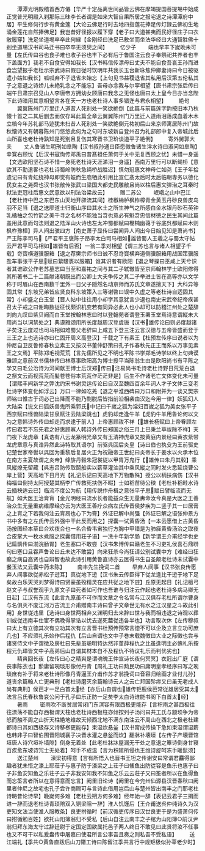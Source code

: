 <!-- { "loadSidebar": true } -->
　　潭潭光明殿稽首西方僊【华严十定品离世间品皆云佛在摩竭提国菩提埸中始成正觉普光明殿入刹那际三昧李长者谓是如来大智自果所居之报宅退之诗潭潭府中居】平生修何行步有黄金莲【大论云佛足行时去地四指莲花捧足传灯録云佛初生地涌金莲花自然捧佛足】我岂昔好径报以履下穿【老子曰大道甚夷而民好径庄子曰衣敝履穿】洗足坐道埸卒卒此何縁【金刚经曰洗足已敷坐而坐法华经曰大通智胜佛十刦坐道埸汉书司马迁书曰卒卒无须臾之间】
　　忆少子
　　端也早丰下嵗晩未可量【左氏传曰谷也食子难也收子谷也丰下必有后于鲁国注云食子奉祭祀共养者也丰下盖面方】我老不自食安得如我长【汉书韩信传漂母曰丈夫不能自食吾哀王孙而进食岂望报乎老杜示宗武诗曰假日従时饮明年共我长玉台新咏焦仲卿妻诗曰今日被驱遣小姑如我长】呱呱弃不子退省未始忘【上句见书益稷退省其私用后汉第五伦私其子之意退之诗娇儿未絶乳念之不能忘】吾母亦念我与尔寜相望【唐书肃宗张后传曰端午日肃宗召见山人李唐帝方拥幼女顾唐曰我念之无怪也唐曰太上皇今日亦当念陛下此诗暗用其意相望言各在天一方也老杜诗人事多错迕与君永相望】
　　絶句
　　翼翼陈州门万里迁人道昔人死别处一笑欲絶倒【此篇与前篇莲字韵按旧本乃秋懐十首之二其后删去而仅存耳此篇全章云翼翼陈州门万里迁人道雨泪落成血着木木立槁今年苏礼部马迹犹未扫昔人死别处一笑欲絶倒元祐初后山来京师寓居陈州门故秋懐诗又有朝暮陈州门悠悠此何为之句时东坡新自登州召为礼部郎中复入帝城此后山所喜也老杜诗孰知是死别且复伤其寒晋书卫玠谈道平子絶倒】
　　寄外舅郭大夫
　　丈人鲁诸生明刑如臯陶【汉书叔孙通曰臣愿徴鲁诸生泮水诗曰淑问如臯陶】幸寛右顾忧【后汉书寇恂传邓禹曰昔髙祖任萧何于关中无复西顾之忧】未惜一身遥【文选欧阳坚石诗不惜一身死老杜诗天涯涕泪一身遥】西南万里行可以断绳桥【意欲其不勤逺畧也老杜诗蜀岭防秋急绳桥战胜迟】慎勿冠惠文神母仁如尧【王子年拾遗记曰有青虹绕神母即觉有娠而生庖牺此引用比宣仁髙太后时太后临朝専务以徳化民女主之尧舜也汉书张敞传张武曰梁国大都吏民雕敝且尚以柱后惠文弹治之耳秦时狱法吏冠柱后惠文武意欲以刑法治梁故云】
　　赠二苏公
　　岷峨之山中巴江【老杜诗中巴之东巴东山天地开辟流其间】桂椒柟栌枫柞樟青金黄玉丹砂良兽皮鸟羽不足当【退之送廖道士归衡山序曰其水土之所生神气之所感白金水银丹砂石英钟乳橘柚之包竹箭之美千寻之名材不能独当竒也意必有魁竒忠信材徳之民生其间此篇盖用此意而句法则退之陆浑山火诗也左太冲蜀都赋曰楩楠幽蔼于谷底呉都赋曰木则枫柞豫樟】异人间出骇四方【南史萧子显传曰尝闻异人间出今日始见知是萧尚书】严王陈李司马【严君平王襃陈子昂李太白司马相如雄皆蜀人王羲之与蜀太守帖云严君平司马相如雄皆有后否】一翁二季对相望【谓三苏也言与诸人相望子千载】竒寳横道骥服箱【退之荐樊宗师书曰诚不忍竒寳横弃道侧骥服箱用战国策骥服盐车事张平子思赋曰絷騕褭以服箱】谁其识者有欧阳【退之琴操曰巫咸上天兮识者其谁欧公作老苏墓志曰当至和嘉祐之间与其二子轼辙皆至京师翰林学士欧阳修得其所著书二十二篇献诸朝既出而公卿士大夫争传之其二子举进士皆在高等亦以文学称于时眉山在西南数千里外一日父子隠然名动京师而苏氏文章遂擅天下】大科异等固其常【东坡兄弟皆应贤良科东坡策入三等谢啓曰误中久虚之等老杜诗自适固其常】小却盛之白玉堂【晋人帖中往往用小却字其意犹言少退也南史宋武帝纪帝疾甚召太子戒之曰谢晦数従征伐颇识机变若有同异必此人也小却可以防稽江州处之楚辞刘向九叹曰紫贝阙而白玉堂按翰林志曰时以登翰苑者谓登玉署玉堂焉诗意谓縦未大用尚当以词禁处之】典谟雅颂用所长度越周汉登虞唐【汉书雄传论曰则必度越诸子矣注云度过也司马相如难蜀父老辞曰上咸五下登三注云言汉徳与五帝皆盛而登于三王之上也选诗亦曰仁固开周义高登汉】千载之下有素王【杜预左传序曰说者以为仲尼自卫反鲁修春秋立素王又按汉书董仲舒策曰孔子作春秋先正王而系以万事见素王之文焉】平陈郑毛视荒荒【言先儒所见之不明也平陈书学郑毛诗学以终上句典谟雅颂之意前汉书儒林传曰林尊事欧阳高为博士授平当陈翁生由是欧阳尚书有平陈之学又曰毛公治诗为河间献王博士后汉郑传曰注易尚书毛诗老杜诗野日荒荒白退之祭文云而视荒荒而髪苍苍俗本荒荒作茫茫非是】后生不作诸老亡文体变化未可量【谓熙丰间新学之弊沈约宋书谢灵运传论曰自汉至魏四百余年词人才子文体三变老杜诗字体变化如浮云】万口一律如吃羌【退之平淮西碑曰万口和附并为一谈又樊宗师铭曰惟古于词必己出降而不能乃剽脱后皆指前沿相袭由汉迄今用一律】妖狐幻人大陆梁【说文曰狐妖兽鬼所乘郭氏中记曰千嵗之狐为淫妇百嵗之狐为美女张平子西京赋曰怪兽陆梁甘泉赋注云陆梁跳也】虎豹却走逢牛羊【虎豹牛羊用鲁论何以文为之意韩诗外传曰却走而求逮于前人】上帝惠顾祓不祥【雄长杨赋曰上帝眷顾左传曰君若不忘先君之好惠顾寡人韩诗外传曰郑国之俗三月上巳秉兰草祓除不祥】天门夜下龙虎章【真诰有八云龙篆明光章又有玉清神虎章又按黄庭内景经曰黄衣紫带龙虎章意与真诰异然此诗特取其语尔】前驱呉回后炎皇【诗曰伯也执殳为王前驱史记楚世家帝喾以呉回为重黎后复居火正为祝融帝王世纪曰炎帝长于姜水以火承木位在南方主夏故谓之炎帝】绛旂丹毂朱冠裳従以甲胄万鬼行【雄传曰朱丹其毂】乘风縦燎无留藏【呉志吕防传取鬬船实以薪草灌油其中乘风縦之同时发火悉延烧曹公岸上营】天高地下日月光【礼记乐记曰天高地下万物散殊】授公以柄扶病伤【汉书梅福曰倒持太阿授楚其柄李广传救死扶伤不暇】士如稻苗待公秧【老杜补稻畦水诗云插秧适云已】临流不度公为航【用传説作舟楫之意张平子思赋曰譬临流而无航】如大医王治膏肓【金光明经曰流水长者能益众生无量夀命汝今真是大医之王善治众生无量重病维摩经亦云为大医王善疗众病左氏传晋侯梦疾为二竖子其一曰居膏之上肓之下若我何注云肓鬲也心下为膏】外证已解中尚强【外证已解之语张仲景方书中多有之左氏传云外强中干此反而用之】探囊一试黄昏汤【一本云愿借上古黄昏汤按图经本草曰合欢夜合也一名合昏韦宙独行方胸中甲错是为肺癕黄昏汤治之取夜合皮掌大一枚水煮服之探囊借用荘子语】一洗十年新学肠【新学谓王介甫经学也史记扁鹊传曰湔浣肠胃】老生塞口不敢尝【汉书朱博传曰赣老生不习吏礼侯喜石鼎聨句曰塞口且吞声鲁论曰丘未达不敢尝】向来狂杀今尚狂请公别试囊中方【难经曰狂癫之病自高贤也自辩智也故此诗引用黄鲁直诗亦云医得书生自圣颠老杜诗未试囊中餐玉法又云囊中药未陈】
　　南丰先生挽词二首
　　早弃人间事【汉书张良传愿弃人间事欲従赤松子逰耳】真従地下逰【汉书朱云传臣得下従龙逢比干逰于地下足矣故白乐天哭刘梦得诗曰贤豪虽殁精灵在应共従之地下逰】丘原无起日【礼记檀弓赵文子与叔誉观乎九原文子曰死者如可作也吾谁与归注云作起也老杜诗多病马卿无日起】江汉有东流【此言九原虽不可作而文章之令名常与江汉俱存老杜所谓尔曹身与名俱灭不废江河万古流王介甫赠南丰诗曰曾子文章世无有水之江汉星之斗故此引用】身世従违里【选诗曰身世两相弃又渊明归去来辞曰世与我而相违退之诗观以彞训或従违南丰仕宦不偶晚得掌诰以忧去遂死葢従违各半也】功言取次休【左传穆叔曰太上有立徳其次有立功其次有立言晋书杜预传预常言徳不可以企及立言立功可庶几也】不应须礼乐始作后程仇【后山自谓也文中子巻末载魏徴曰大业之际徴也尝与诸贤侍文中子谓徴及房杜曰先辈虽聪明特达然非董薛程仇之比虽逢明主必愧礼乐按程元仇璋皆文中子高弟后山自谓其材本自不及程仇不待议礼乐而判优劣也】
　　精爽回长夜【左传曰心之精爽是谓魂魄王仲宣诗长夜何冥冥】衣冠出广庭【谓丧事陈衣也】勲庸留琬琰形像付丹青【周礼王功曰勲民功曰庸明皇孝经序曰写之琬琰庶有补于将来老杜诗形像丹青逼王介甫作苏才翁挽词曰音容归绘画才业付儿孙】道丧余篇翰人亡更典刑【老杜诗磨灭余篇翰诗云人之云亡邦国殄瘁又曰虽无老成人尚有典刑】侯芭才一足白首太经【亦后山自谓也雄传钜鹿侯芭常従雄居受其太法言吕氏春秋鲁哀公问于孔子曰乐正防一足矣李太白诗谁能书阁下白首太经】
　　暑雨
　　密雨吹不断贫居常闭门东溟容有限西极更能存【言积雨之甚西极往往漂荡不能自存西极谓天柱也老杜诗西极柱亦倾按列子汤问曰共工氏与颛顼争为帝怒而触不周之山折天柱絶地维故天倾西北地不满东南注云不周山在西北之极老杜建都诗曰其如西极存又诗移栁更能存】束湿炊悬釡【汉书甯成传操下急如束湿谓湿薪也韩非子曰智伯围晋阳城襄子决晋水灌之悬釡而炊】翻牀补壊垣【左传子产壊晋馆垣唐人诗穴垣补墙隙】倒身无着处【此老杜牀牀屋漏无干处之意退之簟诗倒身甘寝百疾愈东坡诗冗士无处着】呵手不成温【言为积隂所侵也王维诗旋呵冻手暖髭须】
　　送江楚州
　　濠梁初得意【言有所悟入也晋书王坦之传谢安曰常谓君麤得鄙趣者犹未悟之濠上耶荘子与惠子防于濠梁之上荘子曰鯈鱼出防従容是鱼乐也惠子曰子非鱼安知鱼之乐荘子云子非我安知我不知鱼之乐云云荘子又曰筌者所以在鱼得鱼而忘筌言者所以在意得意而忘言】阙里旧论诗【阙里在今兖州仙源县汉晋春秋曰阙里者仲尼之故宅也孔子尝许商赐可与言诗此借用岂后山与楚州皆出南丰之门耶老杜诗畴昔论诗早】晚嵗何多难【老杜云朔方何多难】经年始一辞【表记云君子三揖而进一辞而退老杜诗青琐陪双入铜梁阻一辞】淮人饥馑后【王介甫送呉仲纯诗久为汉吏知文法当使淮人服教条】良吏拊循时【前汉循吏传序曰汉世良吏于是为盛萧何传曰拊循勉百姓】欲托山阳簿翁归不受私【后山自注云南丰之子绾为山阳簿○前汉尹翁归拜东海太守过辞廷尉于定国定国欲属托邑子两人终日不敢见曰此贤将汝不任事也又不可干以私爰盎传申屠嘉曰使君所言公事吾且奏之则私吾不受私语】
　　送江端礼【季共○黄鲁直跋后山刀籋工诗曰陈留江季共言行中规矩极似孙莘老少时】
